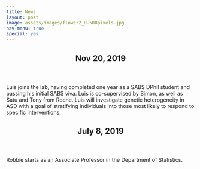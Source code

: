 ```yaml
---
title: News
layout: post
image: assets/images/flower2_H-500pixels.jpg
nav-menu: true
special: yes
---
```


<!-- Main -->
<div id="main">


<section id="one">
<div class="inner">
<header class="major">
<h2>Nov 20, 2019</h2>
</header>
<p>Luis joins the lab, having completed one year as a SABS DPhil student and passing his initial SABS viva. Luis is co-supervised by Simon, as well as Satu and Tony from Roche. Luis will investigate genetic heterogeneity in ASD with a goal of stratifying individuals into those most likely to respond to specific interventions.</p>

<header class="major">
<h2>July 8, 2019</h2>
</header>
<p>Robbie starts as an Associate Professor in the Department of Statistics.</p>
</div>

</section>
